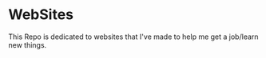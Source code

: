 # WebSites
This Repo is dedicated to websites that I've made to help me get a job/learn new things.
